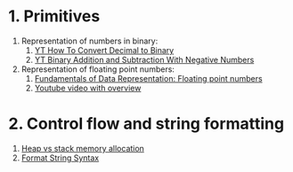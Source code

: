 # 1. Primitives

1. Representation of numbers in binary:
   1. [YT How To Convert Decimal to Binary](https://www.youtube.com/watch?v=rsxT4FfRBaM)
   2. [YT Binary Addition and Subtraction With Negative Numbers](https://www.youtube.com/watch?v=sJXTo3EZoxM)
2. Representation of floating point numbers:
    1. [Fundamentals of Data Representation: Floating point numbers](https://en.wikibooks.org/wiki/A-level_Computing/AQA/Paper_2/Fundamentals_of_data_representation/Floating_point_numbers)
    2. [Youtube video with overview](https://www.youtube.com/watch?v=L8OYx1I8qNg)

# 2. Control flow and string formatting

1. [Heap vs stack memory allocation](https://www.geeksforgeeks.org/stack-vs-heap-memory-allocation/)
2. [Format String Syntax](https://docs.oracle.com/javase/7/docs/api/java/util/Formatter.html#syntax)

